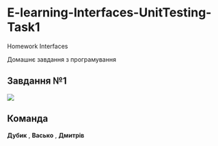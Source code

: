 # E-learning-Interfaces-UnitTesting-Task1
Homework Interfaces

Домашнє завдання з програмування

## Завдання №1 

![](https://github.com/andrewDubyk/E-learning-Classes-UnitTesting-Task8/blob/master/E-learning_Classes_Task8/task8.png)

## Команда

**Дубик** , **Васько** , **Дмитрів**

